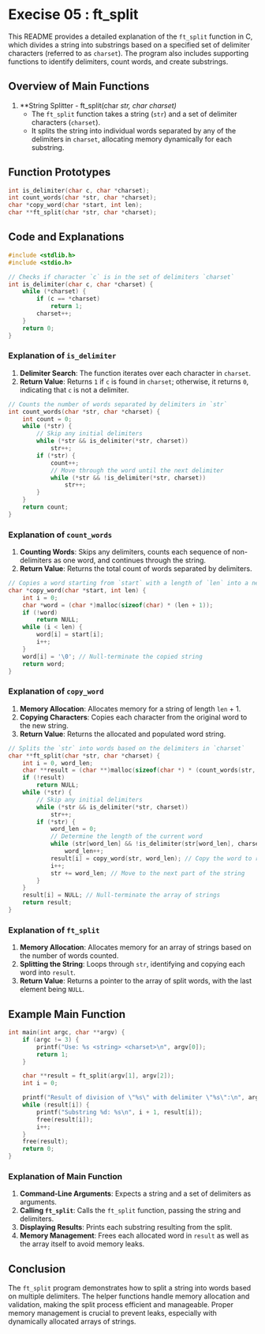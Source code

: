 
# Execise 05 : ft_split

This README provides a detailed explanation of the `ft_split` function in C, which divides a string into substrings based on a specified set of delimiter characters (referred to as `charset`). The program also includes supporting functions to identify delimiters, count words, and create substrings.

## Overview of Main Functions

1. **String Splitter - ft_split(char *str, char *charset)**
   - The `ft_split` function takes a string (`str`) and a set of delimiter characters (`charset`).
   - It splits the string into individual words separated by any of the delimiters in `charset`, allocating memory dynamically for each substring.

## Function Prototypes

```c
int is_delimiter(char c, char *charset);
int count_words(char *str, char *charset);
char *copy_word(char *start, int len);
char **ft_split(char *str, char *charset);
```

## Code and Explanations

```c
#include <stdlib.h>
#include <stdio.h>

// Checks if character `c` is in the set of delimiters `charset`
int is_delimiter(char c, char *charset) {
    while (*charset) {
        if (c == *charset)
            return 1;
        charset++;
    }
    return 0;
}
```

### Explanation of `is_delimiter`
1. **Delimiter Search**: The function iterates over each character in `charset`.
2. **Return Value**: Returns `1` if `c` is found in `charset`; otherwise, it returns `0`, indicating that `c` is not a delimiter.

```c
// Counts the number of words separated by delimiters in `str`
int count_words(char *str, char *charset) {
    int count = 0;
    while (*str) {
        // Skip any initial delimiters
        while (*str && is_delimiter(*str, charset))
            str++;
        if (*str) {
            count++;
            // Move through the word until the next delimiter
            while (*str && !is_delimiter(*str, charset))
                str++;
        }
    }
    return count;
}
```

### Explanation of `count_words`
1. **Counting Words**: Skips any delimiters, counts each sequence of non-delimiters as one word, and continues through the string.
2. **Return Value**: Returns the total count of words separated by delimiters.

```c
// Copies a word starting from `start` with a length of `len` into a new string
char *copy_word(char *start, int len) {
    int i = 0;
    char *word = (char *)malloc(sizeof(char) * (len + 1));
    if (!word)
        return NULL;
    while (i < len) {
        word[i] = start[i];
        i++;
    }
    word[i] = '\0'; // Null-terminate the copied string
    return word;
}
```

### Explanation of `copy_word`
1. **Memory Allocation**: Allocates memory for a string of length `len` + 1.
2. **Copying Characters**: Copies each character from the original word to the new string.
3. **Return Value**: Returns the allocated and populated word string.

```c
// Splits the `str` into words based on the delimiters in `charset`
char **ft_split(char *str, char *charset) {
    int i = 0, word_len;
    char **result = (char **)malloc(sizeof(char *) * (count_words(str, charset) + 1));
    if (!result)
        return NULL;
    while (*str) {
        // Skip any initial delimiters
        while (*str && is_delimiter(*str, charset))
            str++;
        if (*str) {
            word_len = 0;
            // Determine the length of the current word
            while (str[word_len] && !is_delimiter(str[word_len], charset))
                word_len++;
            result[i] = copy_word(str, word_len); // Copy the word to result
            i++;
            str += word_len; // Move to the next part of the string
        }
    }
    result[i] = NULL; // Null-terminate the array of strings
    return result;
}
```

### Explanation of `ft_split`
1. **Memory Allocation**: Allocates memory for an array of strings based on the number of words counted.
2. **Splitting the String**: Loops through `str`, identifying and copying each word into `result`.
3. **Return Value**: Returns a pointer to the array of split words, with the last element being `NULL`.

## Example Main Function

```c
int main(int argc, char **argv) {
    if (argc != 3) {
        printf("Use: %s <string> <charset>\n", argv[0]);
        return 1;
    }

    char **result = ft_split(argv[1], argv[2]);
    int i = 0;

    printf("Result of division of \"%s\" with delimiter \"%s\":\n", argv[1], argv[2]);
    while (result[i]) {
        printf("Substring %d: %s\n", i + 1, result[i]);
        free(result[i]);
        i++;
    }
    free(result);
    return 0;
}
```

### Explanation of Main Function
1. **Command-Line Arguments**: Expects a string and a set of delimiters as arguments.
2. **Calling `ft_split`**: Calls the `ft_split` function, passing the string and delimiters.
3. **Displaying Results**: Prints each substring resulting from the split.
4. **Memory Management**: Frees each allocated word in `result` as well as the array itself to avoid memory leaks.

## Conclusion

The `ft_split` program demonstrates how to split a string into words based on multiple delimiters. The helper functions handle memory allocation and validation, making the split process efficient and manageable. Proper memory management is crucial to prevent leaks, especially with dynamically allocated arrays of strings.
